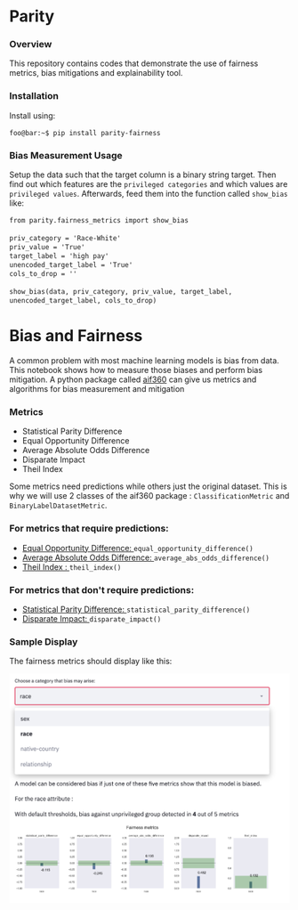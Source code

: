 # Parity


### Overview
This repository contains codes that demonstrate the use of fairness metrics, bias mitigations and explainability tool.


### Installation

Install using:

```console
foo@bar:~$ pip install parity-fairness
```

### Bias Measurement Usage

Setup the data such that the target column is a binary string target. Then find out which features are the `privileged categories` and which values are `privileged values`. Afterwards, feed them into the function called `show_bias` like:

```
from parity.fairness_metrics import show_bias

priv_category = 'Race-White'
priv_value = 'True'
target_label = 'high pay'
unencoded_target_label = 'True'
cols_to_drop = ''

show_bias(data, priv_category, priv_value, target_label, unencoded_target_label, cols_to_drop)
```

# Bias and Fairness

A common problem with most machine learning models is bias from data. This notebook shows how to measure those biases and perform bias mitigation. A python package called [aif360](https://github.com/IBM/AIF360) can give us metrics and algorithms for bias measurement and mitigation

### Metrics

* Statistical Parity Difference
* Equal Opportunity Difference
* Average Absolute Odds Difference
* Disparate Impact
* Theil Index

Some metrics need predictions while others just the original dataset. This is why we will use 2 classes of the aif360 package : `ClassificationMetric` and `BinaryLabelDatasetMetric`. 

### For metrics that require predictions: 
* [Equal Opportunity Difference: ](https://aif360.readthedocs.io/en/latest/modules/metrics.html#aif360.metrics.ClassificationMetric.equal_opportunity_difference) `equal_opportunity_difference()`
* [Average Absolute Odds Difference: ](https://aif360.readthedocs.io/en/latest/modules/metrics.html#aif360.metrics.ClassificationMetric.average_abs_odds_difference) `average_abs_odds_difference()`
* [Theil Index : ](https://aif360.readthedocs.io/en/latest/modules/metrics.html#aif360.metrics.ClassificationMetric.theil_index) `theil_index()`

### For metrics that don't require predictions: 
* [Statistical Parity Difference: ](https://aif360.readthedocs.io/en/latest/modules/metrics.html#aif360.metrics.BinaryLabelDatasetMetric.statistical_parity_difference) `statistical_parity_difference()`
* [Disparate Impact: ](https://aif360.readthedocs.io/en/latest/modules/metrics.html#aif360.metrics.ClassificationMetric.disparate_impact) `disparate_impact()`


### Sample Display

The fairness metrics should display like this:

![Sample image of the fairness metrics.](images/bias_metrics.png)